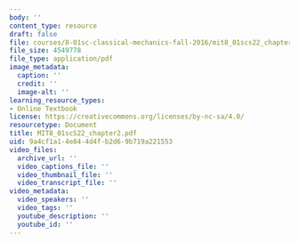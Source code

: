 ```yaml
---
body: ''
content_type: resource
draft: false
file: courses/8-01sc-classical-mechanics-fall-2016/mit8_01scs22_chapter2.pdf
file_size: 4549778
file_type: application/pdf
image_metadata:
  caption: ''
  credit: ''
  image-alt: ''
learning_resource_types:
- Online Textbook
license: https://creativecommons.org/licenses/by-nc-sa/4.0/
resourcetype: Document
title: MIT8_01scS22_chapter2.pdf
uid: 9a4cf1a1-4e84-4d4f-b2d6-9b719a221553
video_files:
  archive_url: ''
  video_captions_file: ''
  video_thumbnail_file: ''
  video_transcript_file: ''
video_metadata:
  video_speakers: ''
  video_tags: ''
  youtube_description: ''
  youtube_id: ''
---
```

